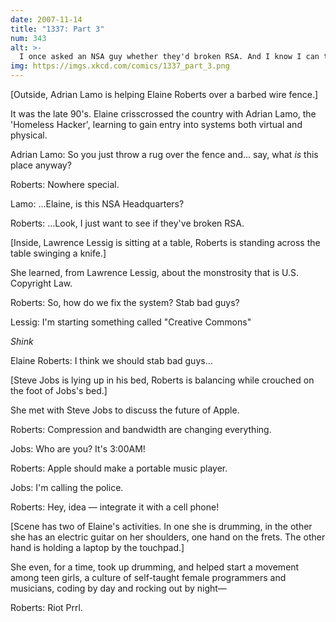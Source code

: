 ```yaml
---
date: 2007-11-14
title: "1337: Part 3"
num: 343
alt: >-
  I once asked an NSA guy whether they'd broken RSA. And I know I can trust him, because I asked if he was lying to me and he said no.
img: https://imgs.xkcd.com/comics/1337_part_3.png
---
```

[Outside, Adrian Lamo is helping Elaine Roberts over a barbed wire fence.]

It was the late 90's. Elaine crisscrossed the country with Adrian Lamo, the 'Homeless Hacker', learning to gain entry into systems both virtual and physical.

Adrian Lamo: So you just throw a rug over the fence and... say, what *is* this place anyway?

Roberts: Nowhere special.

Lamo: ...Elaine, is this NSA Headquarters?

Roberts: ...Look, I just want to see if they've broken RSA.

[Inside, Lawrence Lessig is sitting at a table, Roberts is standing across the table swinging a knife.]

She learned, from Lawrence Lessig, about the monstrosity that is U.S. Copyright Law.

Roberts: So, how do we fix the system? Stab bad guys?

Lessig: I'm starting something called "Creative Commons"

*Shink*

Elaine Roberts: I think we should stab bad guys...

[Steve Jobs is lying up in his bed, Roberts is balancing while crouched on the foot of Jobs's bed.]

She met with Steve Jobs to discuss the future of Apple.

Roberts: Compression and bandwidth are changing everything.

Jobs: Who are you? It's 3:00AM!

Roberts: Apple should make a portable music player.

Jobs: I'm calling the police.

Roberts: Hey, idea — integrate it with a cell phone!

[Scene has two of Elaine's activities. In one she is drumming, in the other she has an electric guitar on her shoulders, one hand on the frets. The other hand is holding a laptop by the touchpad.]

She even, for a time, took up drumming, and helped start a movement among teen girls, a culture of self-taught female programmers and musicians, coding by day and rocking out by night—

Roberts: Riot Prrl.